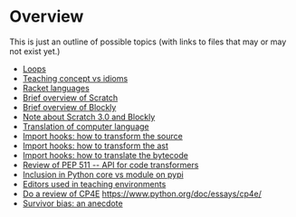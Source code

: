 # Overview

This is just an outline of possible topics (with links to files
that may or may not exist yet.)

- [Loops](loops.md)
- [Teaching concept vs idioms](idiomatic.md)
- [Racket languages](racket.md)
- [Brief overview of Scratch](scratch.md)
- [Brief overview of Blockly](blockly.md)
- [Note about Scratch 3.0 and Blockly](scratch3.md)
- [Translation of computer language](i18n.md)
- [Import hooks: how to transform the source](hook_source.md)
- [Import hooks: how to transform the ast](hook_ast.md)
- [Import hooks: how to translate the bytecode](hook_bytecode.md)
- [Review of PEP 511 -- API for code transformers](pep511.md)
- [Inclusion in Python core vs module on pypi](pypi.md)
- [Editors used in teaching environments](editors.md)
- [Do a review of CP4E](cp4e.md) https://www.python.org/doc/essays/cp4e/
- [Survivor bias: an anecdote](survivor_bias.md)